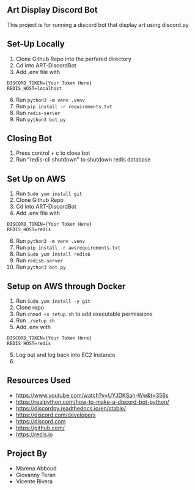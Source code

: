 Art Display Discord Bot
------------------------
This project is for running a discord bot that display art using discord.py

Set-Up Locally
---------------
1. Clone Github Repo into the perfered directory
2. Cd into ART-DiscordBot
3. Add .env file with
```
DISCORD_TOKEN={Your Token Here}
REDIS_HOST=localhost
 ```
6. Run ```python3 -m venv .venv```
7. Run ```pip install -r requirements.txt```
8. Run ```redis-server```
9. Run ```python3 bot.py```

Closing Bot
-------------
1. Press control + c to close bot
2. Run "redis-cli shutdown" to shutdown redis database

Set Up on AWS
--------------
1. Run ```Sudo yum install git```
2. Clone Github Repo
3. Cd into ART-DiscordBot
4. Add .env file with
```
DISCORD_TOKEN={Your Token Here}
REDIS_HOST=redis
 ```
6. Run ```python3 -m venv .venv```
7. Run ```pip install -r awsrequirements.txt```
8. Run ```Sudo yum install redis6```
9. Run ```redis6-server```
10. Run ```python3 bot.py```

Setup on AWS through Docker
-
1. Run ```Sudo yum install -y git```
2. Clone repo
3. Run ```chmod +x setup.sh``` to add executable permissions
4. Run ```./setup.sh```
5. Add .env with
 ```
DISCORD_TOKEN={Your Token Here}
REDIS_HOST=redis
 ```
5. Log out and log back into EC2 Instance
6. 

Resources Used
-----------
* https://www.youtube.com/watch?v=UYJDKSah-Ww&t=356s
* https://realpython.com/how-to-make-a-discord-bot-python/
* https://discordpy.readthedocs.io/en/stable/
* https://discord.com/developers
* https://discord.com
* https://github.com/
* https://redis.io

Project By
------------
* Marena Abboud
* Giovanny Teran
* Vicente Rivera
